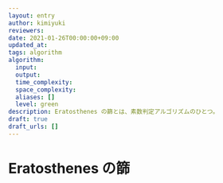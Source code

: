```yaml
---
layout: entry
author: kimiyuki
reviewers:
date: 2021-01-26T00:00:00+09:00
updated_at:
tags: algorithm
algorithm:
  input:
  output:
  time_complexity:
  space_complexity:
  aliases: []
  level: green
description: Eratosthenes の篩とは、素数判定アルゴリズムのひとつ。
draft: true
draft_urls: []
---
```


# Eratosthenes の篩
